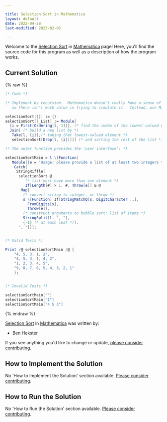 ```yaml
---

title: Selection Sort in Mathematica
layout: default
date: 2022-04-28
last-modified: 2023-02-02

---
```


Welcome to the [Selection Sort](https://sampleprograms.io/projects/selection-sort) in [Mathematica](https://sampleprograms.io/languages/mathematica) page! Here, you'll find the source code for this program as well as a description of how the program works.

## Current Solution

{% raw %}

```mathematica
(* Code *)

(* Implement by recursion.  Mathematica doesn't really have a sense of modifying things 'in place',
   so there isn't much value in trying to simulate it.  Instead, use Mathematica to focus on the algorithm itself: *)

selectionSort[{}] := {}
selectionSort[l_List] := Module[
  {i = First[Ordering[l, 1]]}, (* find the index of the lowest-valued element *)
  Join[ (* build a new list by *)
   Take[l, {i}],(* taking that lowest-valued element *)
   selectionSort[Drop[l, {i}]]]] (* and sorting the rest of the list *)

(* The outer function provides the 'user interface': *)

selectionSortMain = l \[Function]
   Module[{e = "Usage: please provide a list of at least two integers to sort in the format \"1, 2, 3, 4, 5\""},
    Catch[
     StringRiffle[
      selectionSort @
         (* list must have more than one element *)
         If[Length[#] > 1, #, Throw[e]] & @
       Map[
        (* convert string to integer, or throw *)
        s \[Function] If[StringMatchQ[s, DigitCharacter ..],
          FromDigits[s],
          Throw[e]],
        (* construct arguments to bubble sort: list of items *)
        StringSplit[l, ", "],
        {-1} (* at each leaf *)],
      ", "]]];


(* Valid Tests *)

Print /@ selectionSortMain /@ {
    "4, 5, 3, 1, 2",
    "4, 5, 3, 1, 4, 2",
    "1, 2, 3, 4, 5",
    "9, 8, 7, 6, 5, 4, 3, 2, 1"
    };


(* Invalid Tests *)

selectionSortMain[""]
selectionSortMain["1"]
selectionSortMain["4 5 3"]
```

{% endraw %}

[Selection Sort](https://sampleprograms.io/projects/selection-sort) in [Mathematica](https://sampleprograms.io/languages/mathematica) was written by:

- Ben Hekster

If you see anything you'd like to change or update, [please consider contributing](https://github.com/TheRenegadeCoder/sample-programs).

## How to Implement the Solution

No 'How to Implement the Solution' section available. [Please consider contributing](https://github.com/TheRenegadeCoder/sample-programs-website).

## How to Run the Solution

No 'How to Run the Solution' section available. [Please consider contributing](https://github.com/TheRenegadeCoder/sample-programs-website).